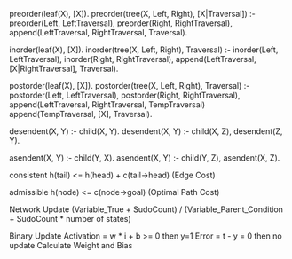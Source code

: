 
preorder(leaf(X), [X]).
preorder(tree(X, Left, Right), [X|Traversal]) :-
    preorder(Left, LeftTraversal),
    preorder(Right, RightTraversal),
    append(LeftTraversal, RightTraversal, Traversal).


inorder(leaf(X), [X]).
inorder(tree(X, Left, Right), Traversal) :-
    inorder(Left, LeftTraversal),
    inorder(Right, RightTraversal),
    append(LeftTraversal, [X|RightTraversal], Traversal).


postorder(leaf(X), [X]).
postorder(tree(X, Left, Right), Traversal) :-
    postorder(Left, LeftTraversal),
    postorder(Right, RightTraversal),
    append(LeftTraversal, RightTraversal, TempTraversal)
    append(TempTraversal, [X], Traversal).

desendent(X, Y) :- child(X, Y).
desendent(X, Y) :- child(X, Z), desendent(Z, Y).

asendent(X, Y) :- child(Y, X).
asendent(X, Y) :- child(Y, Z), asendent(X, Z).

consistent
h(tail) <= h(head) + c(tail->head) (Edge Cost)

admissible
h(node) <= c(node->goal) (Optimal Path Cost)

Network Update
(Variable_True + SudoCount) / (Variable_Parent_Condition + SudoCount * number of states)

Binary Update
Activation = w * i + b >= 0 then y=1
Error = t - y = 0 then no update
Calculate Weight and Bias
